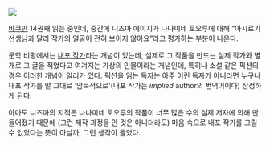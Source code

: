 ![](https://41.media.tumblr.com/f669150c881fe314e8d7d1612267aabd/tumblr_mf5lz6TmWf1qz6t91o1_1280.jpg)

[바쿠만][1] 14권째 읽는 중인데, 중간에 니즈마 에이지가 나나미네 토오루에 대해 “아시로기 선생님과 달리 작가의 얼굴이 전혀 보이지 않아요”라고 평가하는 부분이 나온다.

문학 비평에서는 [내포 작가][2]라는 개념이 있는데, 실제로 그 작품을 만드는 실제 작가와 별개로 그 글을 적었다고 여겨지는 가상의 인물이라는 개념인데, 특히나 소설 같은 픽션의 경우 이러한 개념이 일리가 있다. 픽션을 읽는 독자는 아주 어린 독자가 아니라면 누구나 내포 작가를 말 그대로 ‘암묵적으로’(내포 작가는 *implied* author의 번역어이다) 상정하게 된다.

아마도 니즈마의 지적은 나나미네 토오루의 작품이 너무 많은 수의 실제 저자에 의해 만들어졌기 때문에 (그런 제작 과정을 안 것은 아니더라도) 마음 속으로 내포 작가를 그릴 수 없었다는 뜻이 아닐까, 그런 생각이 들었다.

[1]: http://mirror.enha.kr/wiki/%EB%B0%94%EC%BF%A0%EB%A7%8C
[2]: http://en.wikipedia.org/wiki/Implied_author

